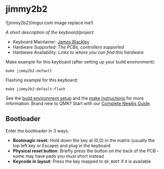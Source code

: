 # jimmy2b2

![jimmy2b2](imgur.com image replace me!)

*A short description of the keyboard/project*

* Keyboard Maintainer: [James Blackley](https://github.com/JimmyBlackley)
* Hardware Supported: *The PCBs, controllers supported*
* Hardware Availability: *Links to where you can find this hardware*

Make example for this keyboard (after setting up your build environment):

    make jimmy2b2:default

Flashing example for this keyboard:

    make jimmy2b2:default:flash

See the [build environment setup](https://docs.qmk.fm/#/getting_started_build_tools) and the [make instructions](https://docs.qmk.fm/#/getting_started_make_guide) for more information. Brand new to QMK? Start with our [Complete Newbs Guide](https://docs.qmk.fm/#/newbs).

## Bootloader

Enter the bootloader in 3 ways:

* **Bootmagic reset**: Hold down the key at (0,0) in the matrix (usually the top left key or Escape) and plug in the keyboard
* **Physical reset button**: Briefly press the button on the back of the PCB - some may have pads you must short instead
* **Keycode in layout**: Press the key mapped to `QK_BOOT` if it is available

